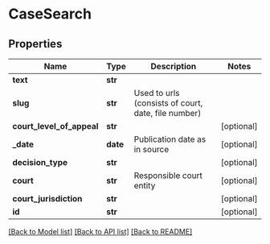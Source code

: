 # CaseSearch

## Properties
Name | Type | Description | Notes
------------ | ------------- | ------------- | -------------
**text** | **str** |  | 
**slug** | **str** | Used to urls (consists of court, date, file number) | 
**court_level_of_appeal** | **str** |  | [optional] 
**_date** | **date** | Publication date as in source | [optional] 
**decision_type** | **str** |  | [optional] 
**court** | **str** | Responsible court entity | [optional] 
**court_jurisdiction** | **str** |  | [optional] 
**id** | **str** |  | [optional] 

[[Back to Model list]](../README.md#documentation-for-models) [[Back to API list]](../README.md#documentation-for-api-endpoints) [[Back to README]](../README.md)


